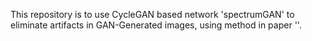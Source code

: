 This repository is to use CycleGAN based network 'spectrumGAN' to eliminate artifacts in GAN-Generated images, using method in paper ''.
